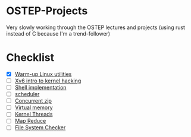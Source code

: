 # OSTEP-Projects
Very slowly working through the OSTEP lectures and projects (using rust instead of C because I'm a trend-follower)

# Checklist
- [x] [Warm-up Linux utilities](https://github.com/remzi-arpacidusseau/ostep-projects/tree/master/initial-utilities)
- [ ] [Xv6 intro to kernel hacking](https://github.com/remzi-arpacidusseau/ostep-projects/tree/master/initial-xv6)
- [ ] [Shell implementation](https://github.com/remzi-arpacidusseau/ostep-projects/tree/master/processes-shell)
- [ ] [scheduler](https://github.com/remzi-arpacidusseau/ostep-projects/tree/master/scheduling-xv6-lottery)
- [ ] [Concurrent zip](https://github.com/remzi-arpacidusseau/ostep-projects/tree/master/concurrency-pzip)
- [ ] [Virtual memory](https://github.com/remzi-arpacidusseau/ostep-projects/tree/master/vm-xv6-intro)
- [ ] [Kernel Threads](https://github.com/remzi-arpacidusseau/ostep-projects/tree/master/concurrency-xv6-threads)
- [ ] [Map Reduce](https://github.com/remzi-arpacidusseau/ostep-projects/tree/master/concurrency-mapreduce)
- [ ] [File System Checker](https://github.com/remzi-arpacidusseau/ostep-projects/tree/master/filesystems-checker)
